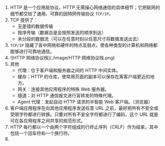 1. HTTP 是一个应用层协议。HTTP 无需操心网络通信的具体细节；它把联网的细节都交给了通用、可靠的因特网传输协议 `TCP/IP`。
2. TCP 提供了：
   * 无差错的数据传输
   * 按序传输（数据总是会按照发送的顺序到达）
   * 未分段的数据流（可以在任意时刻以任意尺寸将数据发送出去）
3. `TCP/IP` 隐藏了各中网络和硬件的特点及弱点，使各种类型的计算机和网络都能够进行可靠地通信。
4. ![HTTP 网络协议栈](./image/HTTP 网络协议栈.png)
5. 其他
   * 代理：位于客户端和服务器之间的 HTTP 中间实体。
   * 缓存：HTTP 的仓库，使常用页面的副本可以保存在离客户端更近的地方。
   * 网关：连接其他应用程序的特殊 Web 服务器。
   * 隧道：对 HTTP 通信报文进行盲转发的特殊代理。
   * Agent 代理：发起自动 HTTP 请求的半智能 Web 客户端。（浏览器）
6. 客户端应用程序在向其他应用程序发送任意 URL 之前，最好把所有不安全或受限字符都进行转换。只要对所有不安全字符都进行了编码，这个 URL 就是可在各应用程序之间共享的规范形式。
7. HTTP 每行都以一个由两个字符组成的行终止序列（CRLF）作为结束，其中包括一个回车符和一个换行符。
8. 